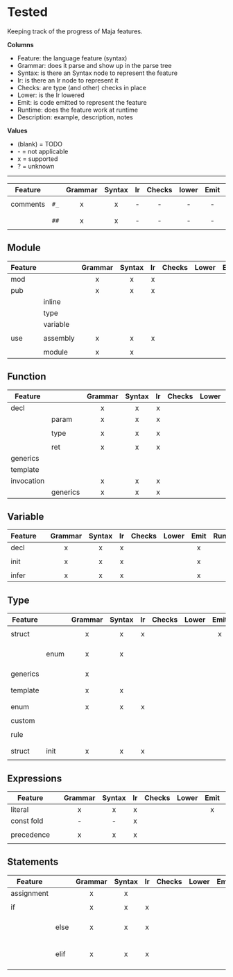# Tested

Keeping track of the progress of Maja features.

**Columns**

- Feature: the language feature (syntax)
- Grammar: does it parse and show up in the parse tree
- Syntax: is there an Syntax node to represent the feature
- Ir: is there an Ir node to represent it
- Checks: are type (and other) checks in place
- Lower: is the Ir lowered
- Emit: is code emitted to represent the feature
- Runtime: does the feature work at runtime
- Description: example, description, notes

**Values**

- (blank) = TODO
- \- = not applicable
- x = supported
- ? = unknown

---

|Feature      |   |Grammar|Syntax|Ir|Checks|lower|Emit|Runtime|Description|
|-------------|--------------|:-:|:-:|:-:|:-:|:-:|:-:|---|---------------|
| comments    | `#_` | x | x | - | - | - | - | - | `#_ regular comment`  |
|             | `##` | x | x | - | - | - | - | - | `## comment warning`  |

## Module

|Feature      |   |Grammar|Syntax|Ir|Checks|Lower|Emit|Runtime|Description|
|-------------|-----|:-:|:-:|:-:|:-:|:-:|:-:|---|---------------|
| mod    |          | x | x | x |   |   | x |   | `mod myModule`  |
| pub    |          | x | x | x |   |   |   |   | `pub mySymbol`  |
|        | inline   |   |   |   |   |   |   |   | `pub myFn(): U8`  |
|        | type     |   |   |   |   |   |   |   | `pub myType`  |
|        | variable |   |   |   |   |   |   |   | `pub myImmVar`  |
| use    | assembly | x | x | x |   |   |   |   | `use assembly.class`  |
|        | module   | x | x |   |   |   |   |   | `use module`  |

## Function

|Feature      |   |Grammar|Syntax|Ir|Checks|Lower|Emit|Runtime|Description|
|-------------|-----|:-:|:-:|:-:|:-:|:-:|:-:|---|---------------|
| decl       |       | x | x | x |   |   | x |   | `fn: ()`  |
|            | param | x | x | x |   |   | x |   | `fn: (p: U8)`  |
|            | type  | x | x | x |   |   | x |   | `fn: <T>(p: T)`  |
|            | ret   | x | x | x |   |   | x |   | `fn: (): U8`  |
| generics   |       |   |   |   |   |   |   |   | `fn: <T>()`  |
| template   |       |   |   |   |   |   |   |   | `fn: <#T>()`  |
| invocation |       | x | x | x |   |   |   |   | `fn()`  |
|            | generics | x | x | x |   |   | x |   | `fn<T>()`  |

## Variable

|Feature      |   |Grammar|Syntax|Ir|Checks|Lower|Emit|Runtime|Description|
|-------------|-----|:-:|:-:|:-:|:-:|:-:|:-:|---|---------------|
| decl       |   | x | x | x |   |   | x |   | `var: U8`  |
| init       |   | x | x | x |   |   | x |   | `var: U8 = 42`  |
| infer      |   | x | x | x |   |   | x |   | `var := 42`  |

## Type

|Feature      |   |Grammar|Syntax|Ir|Checks|Lower|Emit|Runtime|Description|
|-------------|-----|:-:|:-:|:-:|:-:|:-:|:-:|---|---------------|
| struct      |      | x | x | x |   |   | x |   | `MyType -> fld: U8`  |
|             | enum | x | x |   |   |   |   |   | `MyType -> fld: U8 -> Opt1, Opt2`  |
| generics    |      | x |   |   |   |   |   |   | `MyType<T> -> fld: T`  |
| template    |      | x | x |   |   |   |   |   | `MyType<#T> -> fld: T`  |
| enum        |      | x | x | x |   |   |   |   | `MyType -> opt1, opt2`  |
| custom      |      |   |   |   |   |   |   |   | `MyType: U8`  |
| rule        |      |   |   |   |   |   |   |   | `MyType -> #fld1 > 0`  |
| struct      | init | x | x | x |   |   |   |   | `MyType -> fld = 42`  |

## Expressions

|Feature      |   |Grammar|Syntax|Ir|Checks|Lower|Emit|Runtime|Description|
|-------------|-----|:-:|:-:|:-:|:-:|:-:|:-:|---|---------------|
| literal     |   | x | x | x |   |   | x |   | `42`, `'hello'`  |
| const fold  |   | - | - | x |   |   |   |   | `42 + 101` |
| precedence  |   | x | x | x |   |   |   |   | `(42 + 101) / 2`  |

## Statements

|Feature      |   |Grammar|Syntax|Ir|Checks|Lower|Emit|Runtime|Description|
|-------------|-----|:-:|:-:|:-:|:-:|:-:|:-:|---|---------------|
| assignment |      | x | x |   |   |   |   |   | `x = 42`  |
| if      |      | x | x | x |   |   |   |   | `if <condition>`  |
|         | else | x | x | x |   |   |   |   | `if <condition> else`  |
|         | elif | x | x | x |   |   |   |   | `if <condition> elif <condition>`  |
